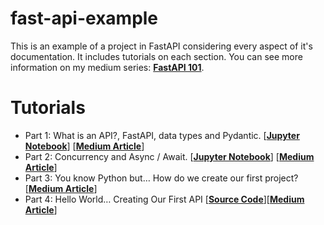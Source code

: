 # fast-api-example
This is an example of a project in FastAPI considering every aspect of it's documentation. It includes tutorials on each section. You can see more information on my medium series: **[FastAPI 101](https://medium.com/@christianguerra_50018/list/fast-api-101-dc8320138c86)**.

# Tutorials
- Part 1: What is an API?, FastAPI, data types and Pydantic. [**[Jupyter Notebook](/jupyter-notebooks/1-python-types.ipynb)**] [**[Medium Article](https://medium.com/@christianguerra_50018/fastapi-101-what-is-an-api-fastapi-data-types-and-pydantic-9e17721daf2b)**]
- Part 2: Concurrency and Async / Await. [**[Jupyter Notebook](/jupyter-notebooks/2-concurrency-and-async-await.ipynb)**] [**[Medium Article](https://medium.com/@christianguerra_50018/fastapi-101-part-2-concurrency-parallelism-and-async-await-abad244e6740)**]
- Part 3: You know Python but… How do we create our first project? [**[Medium Article](https://pub.towardsai.net/fastapi-101-part-3-you-know-python-but-how-do-we-create-our-first-project-2dae308cb566)**]
- Part 4: Hello World… Creating Our First API [**[Source Code](/src/main.py)**][**[Medium Article](https://pub.towardsai.net/fastapi-101-part-4-hello-world-creating-our-first-api-7ef2864bc601)**]
